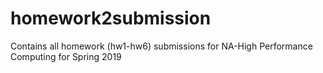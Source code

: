 # homework2submission
Contains all homework (hw1-hw6) submissions for NA-High Performance Computing for Spring 2019
